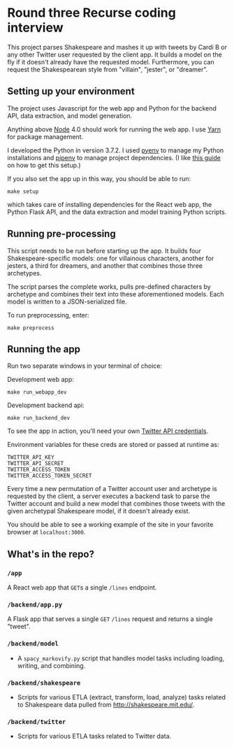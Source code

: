 # Round three Recurse coding interview

This project parses Shakespeare and mashes it up with tweets by Cardi B or any other Twitter user requested by the client app. It builds a model on the fly if it doesn't already have the requested model. Furthermore, you can request the Shakespearean style from "villain", "jester", or "dreamer".

## Setting up your environment

The project uses Javascript for the web app and Python for the backend API, data extraction, and model generation.

Anything above [Node](https://nodejs.org/en/download/) 4.0 should work for running the web app. I use [Yarn](https://yarnpkg.com/lang/en/docs/install/#mac-stable) for package management.

I developed the Python in version 3.7.2. I used [pyenv](https://github.com/pyenv/pyenv) to manage my Python installations and [pipenv](https://docs.pipenv.org/en/latest/install/) to manage project dependencies. (I like [this guide](https://hackernoon.com/reaching-python-development-nirvana-bb5692adf30c) on how to get this setup.)


If you also set the app up in this way, you should be able to run:

```
make setup
```

which takes care of installing dependencies for the React web app, the Python Flask API, and the data extraction and model training Python scripts.

## Running pre-processing

This script needs to be run before starting up the app. It builds four Shakespeare-specific models: one for villainous characters, another for jesters, a third for dreamers, and another that combines those three archetypes.

The script parses the complete works, pulls pre-defined characters by archetype and combines their text into these aforementioned models. Each model is written to a JSON-serialized file.

To run preprocessing, enter:

```
make preprocess
```

## Running the app

Run two separate windows in your terminal of choice:

Development web app:
```
make run_webapp_dev
```

Development backend api:
```
make run_backend_dev
```

To see the app in action, you'll need your own [Twitter API credentials](https://developer.twitter.com/en/apply-for-access.html).

Environment variables for these creds are stored or passed at runtime as: 

```
TWITTER_API_KEY
TWITTER_API_SECRET
TWITTER_ACCESS_TOKEN
TWITTER_ACCESS_TOKEN_SECRET
```

Every time a new permutation of a Twitter account user and archetype is requested by the client, a server executes a backend task to parse the Twitter account and build a new model that combines those tweets with the given archetypal Shakespeare model, if it doesn't already exist.

You should be able to see a working example of the site in your favorite browser at `localhost:3000`.

## What's in the repo?

### `/app`
A React web app that `GET`s a single `/lines` endpoint.

### `/backend/app.py`
A Flask app that serves a single `GET` `/lines` request and returns a single "tweet".

### `/backend/model`
* A `spacy_markovify.py` script that handles model tasks including loading, writing, and combining.

### `/backend/shakespeare`

* Scripts for various ETLA (extract, transform, load, analyze) tasks related to Shakespeare data pulled from http://shakespeare.mit.edu/.

### `/backend/twitter`
* Scripts for various ETLA tasks related to Twitter data.
